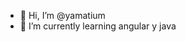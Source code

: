 - 👋 Hi, I’m @yamatium
- 🌱 I’m currently learning angular y java

<!---
yamatium/yamatium is a ✨ special ✨ repository because its `README.md` (this file) appears on your GitHub profile.
You can click the Preview link to take a look at your changes.
--->
